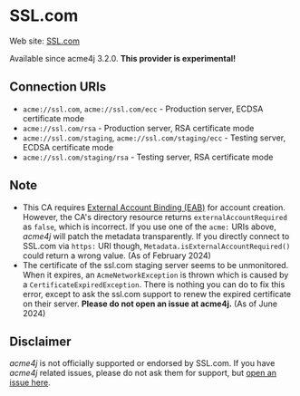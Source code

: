 # SSL.com

Web site: [SSL.com](https://ssl.com)

Available since acme4j 3.2.0. **This provider is experimental!**

## Connection URIs

* `acme://ssl.com`, `acme://ssl.com/ecc` - Production server, ECDSA certificate mode
* `acme://ssl.com/rsa` - Production server, RSA certificate mode
* `acme://ssl.com/staging`, `acme://ssl.com/staging/ecc` - Testing server, ECDSA certificate mode
* `acme://ssl.com/staging/rsa` - Testing server, RSA certificate mode

## Note

* This CA requires [External Account Binding (EAB)](../usage/account.md#external-account-binding) for account creation. However, the CA's directory resource returns `externalAccountRequired` as `false`, which is incorrect. If you use one of the `acme:` URIs above, _acme4j_ will patch the metadata transparently. If you directly connect to SSL.com via `https:` URI though, `Metadata.isExternalAccountRequired()` could return a wrong value. (As of February 2024)
* The certificate of the ssl.com staging server seems to be unmonitored. When it expires, an `AcmeNetworkException` is thrown which is caused by a `CertificateExpiredException`. There is nothing you can do to fix this error, except to ask the ssl.com support to renew the expired certificate on their server. **Please do not open an issue at acme4j.** (As of June 2024)

## Disclaimer

_acme4j_ is not officially supported or endorsed by SSL.com. If you have _acme4j_ related issues, please do not ask them for support, but [open an issue here](https://github.com/shred/acme4j/issues).
